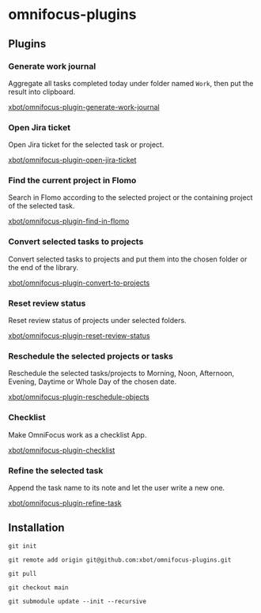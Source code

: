 # omnifocus-plugins

## Plugins

### Generate work journal

Aggregate all tasks completed today under folder named `Work`, then put the result into clipboard.

[xbot/omnifocus-plugin-generate-work-journal](https://github.com/xbot/omnifocus-plugin-generate-work-journal)

### Open Jira ticket

Open Jira ticket for the selected task or project.

[xbot/omnifocus-plugin-open-jira-ticket](https://github.com/xbot/omnifocus-plugin-open-jira-ticket)

### Find the current project in Flomo

Search in Flomo according to the selected project or the containing project of the selected task.

[xbot/omnifocus-plugin-find-in-flomo](https://github.com/xbot/omnifocus-plugin-find-in-flomo)

### Convert selected tasks to projects

Convert selected tasks to projects and put them into the chosen folder or the end of the library.

[xbot/omnifocus-plugin-convert-to-projects](https://github.com/xbot/omnifocus-plugin-convert-to-projects)

### Reset review status

Reset review status of projects under selected folders.

[xbot/omnifocus-plugin-reset-review-status](https://github.com/xbot/omnifocus-plugin-reset-review-status)

### Reschedule the selected projects or tasks

Reschedule the selected tasks/projects to Morning, Noon, Afternoon, Evening, Daytime or Whole Day of the chosen date.

[xbot/omnifocus-plugin-reschedule-objects](https://github.com/xbot/omnifocus-plugin-reschedule-objects)

### Checklist

Make OmniFocus work as a checklist App.

[xbot/omnifocus-plugin-checklist](https://github.com/xbot/omnifocus-plugin-checklist)

### Refine the selected task

Append the task name to its note and let the user write a new one.

[xbot/omnifocus-plugin-refine-task](https://github.com/xbot/omnifocus-plugin-refine-task)

## Installation

```shell
git init

git remote add origin git@github.com:xbot/omnifocus-plugins.git

git pull

git checkout main

git submodule update --init --recursive
```
